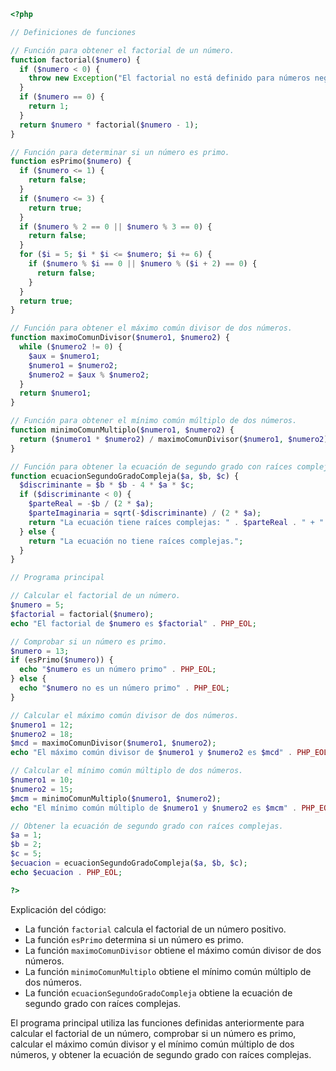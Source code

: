 ```php
<?php

// Definiciones de funciones

// Función para obtener el factorial de un número.
function factorial($numero) {
  if ($numero < 0) {
    throw new Exception("El factorial no está definido para números negativos.");
  }
  if ($numero == 0) {
    return 1;
  }
  return $numero * factorial($numero - 1);
}

// Función para determinar si un número es primo.
function esPrimo($numero) {
  if ($numero <= 1) {
    return false;
  }
  if ($numero <= 3) {
    return true;
  }
  if ($numero % 2 == 0 || $numero % 3 == 0) {
    return false;
  }
  for ($i = 5; $i * $i <= $numero; $i += 6) {
    if ($numero % $i == 0 || $numero % ($i + 2) == 0) {
      return false;
    }
  }
  return true;
}

// Función para obtener el máximo común divisor de dos números.
function maximoComunDivisor($numero1, $numero2) {
  while ($numero2 != 0) {
    $aux = $numero1;
    $numero1 = $numero2;
    $numero2 = $aux % $numero2;
  }
  return $numero1;
}

// Función para obtener el mínimo común múltiplo de dos números.
function minimoComunMultiplo($numero1, $numero2) {
  return ($numero1 * $numero2) / maximoComunDivisor($numero1, $numero2);
}

// Función para obtener la ecuación de segundo grado con raíces complejas.
function ecuacionSegundoGradoCompleja($a, $b, $c) {
  $discriminante = $b * $b - 4 * $a * $c;
  if ($discriminante < 0) {
    $parteReal = -$b / (2 * $a);
    $parteImaginaria = sqrt(-$discriminante) / (2 * $a);
    return "La ecuación tiene raíces complejas: " . $parteReal . " + " . $parteImaginaria . "i y " . $parteReal . " - " . $parteImaginaria . "i";
  } else {
    return "La ecuación no tiene raíces complejas.";
  }
}

// Programa principal

// Calcular el factorial de un número.
$numero = 5;
$factorial = factorial($numero);
echo "El factorial de $numero es $factorial" . PHP_EOL;

// Comprobar si un número es primo.
$numero = 13;
if (esPrimo($numero)) {
  echo "$numero es un número primo" . PHP_EOL;
} else {
  echo "$numero no es un número primo" . PHP_EOL;
}

// Calcular el máximo común divisor de dos números.
$numero1 = 12;
$numero2 = 18;
$mcd = maximoComunDivisor($numero1, $numero2);
echo "El máximo común divisor de $numero1 y $numero2 es $mcd" . PHP_EOL;

// Calcular el mínimo común múltiplo de dos números.
$numero1 = 10;
$numero2 = 15;
$mcm = minimoComunMultiplo($numero1, $numero2);
echo "El mínimo común múltiplo de $numero1 y $numero2 es $mcm" . PHP_EOL;

// Obtener la ecuación de segundo grado con raíces complejas.
$a = 1;
$b = 2;
$c = 5;
$ecuacion = ecuacionSegundoGradoCompleja($a, $b, $c);
echo $ecuacion . PHP_EOL;

?>
```

Explicación del código:

* La función `factorial` calcula el factorial de un número positivo.
* La función `esPrimo` determina si un número es primo.
* La función `maximoComunDivisor` obtiene el máximo común divisor de dos números.
* La función `minimoComunMultiplo` obtiene el mínimo común múltiplo de dos números.
* La función `ecuacionSegundoGradoCompleja` obtiene la ecuación de segundo grado con raíces complejas.

El programa principal utiliza las funciones definidas anteriormente para calcular el factorial de un número, comprobar si un número es primo, calcular el máximo común divisor y el mínimo común múltiplo de dos números, y obtener la ecuación de segundo grado con raíces complejas.